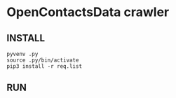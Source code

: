 OpenContactsData crawler
========================

INSTALL
-------

```
pyvenv .py
source .py/bin/activate
pip3 install -r req.list
```

RUN
---
